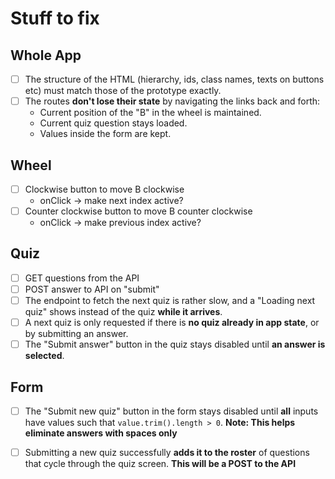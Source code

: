 # Stuff to fix

## Whole App
- [ ] The structure of the HTML (hierarchy, ids, class names, texts on buttons etc) must match those of the prototype exactly.
- [ ] The routes **don't lose their state** by navigating the links back and forth:
  - Current position of the "B" in the wheel is maintained.
  - Current quiz question stays loaded.
  - Values inside the form are kept.

## Wheel
- [ ] Clockwise button to move B clockwise
    - onClick -> make next index active?
- [ ] Counter clockwise button to move B counter clockwise
    - onClick -> make previous index active?

## Quiz
- [ ] GET questions from the API
- [ ] POST answer to API on "submit"
- [ ] The endpoint to fetch the next quiz is rather slow, and a "Loading next quiz" shows instead of the quiz **while it arrives**.
- [ ] A next quiz is only requested if there is **no quiz already in app state**, or by submitting an answer.
- [ ] The "Submit answer" button in the quiz stays disabled until **an answer is selected**.

## Form
- [ ] The "Submit new quiz" button in the form stays disabled until **all** inputs have values such that `value.trim().length > 0`.
  **Note: This helps eliminate answers with spaces only**
- [ ] Submitting a new quiz successfully **adds it to the roster** of questions that cycle through the quiz screen.
  **This will be a POST to the API**









